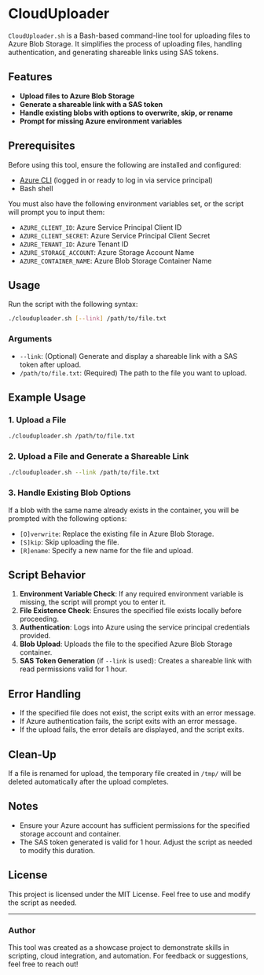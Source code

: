 # CloudUploader

`CloudUploader.sh` is a Bash-based command-line tool for uploading files to Azure Blob Storage. It simplifies the process of uploading files, handling authentication, and generating shareable links using SAS tokens.

## Features

- **Upload files to Azure Blob Storage**
- **Generate a shareable link with a SAS token**
- **Handle existing blobs with options to overwrite, skip, or rename**
- **Prompt for missing Azure environment variables**

## Prerequisites

Before using this tool, ensure the following are installed and configured:

- [Azure CLI](https://learn.microsoft.com/en-us/cli/azure/install-azure-cli) (logged in or ready to log in via service principal)
- Bash shell

You must also have the following environment variables set, or the script will prompt you to input them:

- `AZURE_CLIENT_ID`: Azure Service Principal Client ID
- `AZURE_CLIENT_SECRET`: Azure Service Principal Client Secret
- `AZURE_TENANT_ID`: Azure Tenant ID
- `AZURE_STORAGE_ACCOUNT`: Azure Storage Account Name
- `AZURE_CONTAINER_NAME`: Azure Blob Storage Container Name

## Usage

Run the script with the following syntax:

```bash
./clouduploader.sh [--link] /path/to/file.txt
```

### Arguments

- `--link`: (Optional) Generate and display a shareable link with a SAS token after upload.
- `/path/to/file.txt`: (Required) The path to the file you want to upload.

## Example Usage

### 1. Upload a File

```bash
./clouduploader.sh /path/to/file.txt
```

### 2. Upload a File and Generate a Shareable Link

```bash
./clouduploader.sh --link /path/to/file.txt
```

### 3. Handle Existing Blob Options

If a blob with the same name already exists in the container, you will be prompted with the following options:

- `[O]verwrite`: Replace the existing file in Azure Blob Storage.
- `[S]kip`: Skip uploading the file.
- `[R]ename`: Specify a new name for the file and upload.

## Script Behavior

1. **Environment Variable Check**: If any required environment variable is missing, the script will prompt you to enter it.
2. **File Existence Check**: Ensures the specified file exists locally before proceeding.
3. **Authentication**: Logs into Azure using the service principal credentials provided.
4. **Blob Upload**: Uploads the file to the specified Azure Blob Storage container.
5. **SAS Token Generation** (if `--link` is used): Creates a shareable link with read permissions valid for 1 hour.

## Error Handling

- If the specified file does not exist, the script exits with an error message.
- If Azure authentication fails, the script exits with an error message.
- If the upload fails, the error details are displayed, and the script exits.

## Clean-Up

If a file is renamed for upload, the temporary file created in `/tmp/` will be deleted automatically after the upload completes.

## Notes

- Ensure your Azure account has sufficient permissions for the specified storage account and container.
- The SAS token generated is valid for 1 hour. Adjust the script as needed to modify this duration.

## License

This project is licensed under the MIT License. Feel free to use and modify the script as needed.

---

### Author

This tool was created as a showcase project to demonstrate skills in scripting, cloud integration, and automation. For feedback or suggestions, feel free to reach out!
